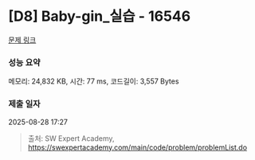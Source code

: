 # [D8] Baby-gin_실습 - 16546 

[문제 링크](https://swexpertacademy.com/main/code/problem/problemDetail.do?contestProbId=AYZS3UfKuQgDFARc) 

### 성능 요약

메모리: 24,832 KB, 시간: 77 ms, 코드길이: 3,557 Bytes

### 제출 일자

2025-08-28 17:27



> 출처: SW Expert Academy, https://swexpertacademy.com/main/code/problem/problemList.do